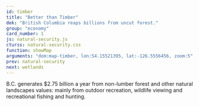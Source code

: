 ```yaml
---
id: timber
title: "Better than Timber"
dek: "British Columbia reaps billions from uncut forest."
group: "economy"
card_number: 1
js: natural-security.js
cturss: natural-security.css
function: showMap
arguments: "dom:map-timber, lon:54.15521395, lat:-126.5556456, zoom:5"
prev: natural-security
next: wetlands
---
```

<div class="map" id="map-timber"></div>

B.C. generates $2.75 billion a year from non-lumber forest and other natural landscapes values: mainly from outdoor recreation, wildlife viewing and recreational fishing and hunting.
